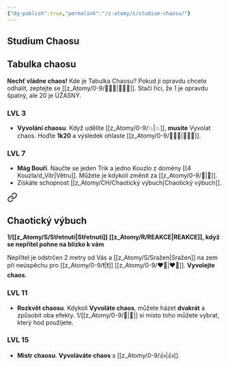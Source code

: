 ```yaml
---
{"dg-publish":true,"permalink":"/z-atomy/s/studium-chaosu/"}
---
```


## Studium Chaosu

## Tabulka chaosu
**Nechť vládne chaos!** Kde je Tabulka Chaosu? Pokud ji opravdu chcete odhalit, zeptejte se [[z_Atomy/0-9/🧙🏼‍♂️\|🧙🏼‍♂️]]. Stačí říci, že 1 je opravdu špatný, ale 20 je ÚŽASNÝ. 

### LVL 3
- **Vyvolání chaosu**. Když udělíte [[z_Atomy/0-9/💥\|💥]], **musíte** Vyvolat chaos. Hoďte **1k20** a výsledek ohlaste [[z_Atomy/0-9/🧙🏼‍♂️\|🧙🏼‍♂️]].
### LVL 7
- **Mág Bouří**. Naučte se jeden Trik a jedno Kouzlo z domény [[4 Kouzla/d_Vítr\|Větru]]. Můžete je kdykoli změnit za [[z_Atomy/0-9/🔋\|🔋]].
- Získáte schopnost [[z_Atomy/CH/Chaotický výbuch\|Chaotický výbuch]].

<div class="transclusion internal-embed is-loaded"><a class="markdown-embed-link" href="/z-atomy/ch/chaoticky-vybuch/" aria-label="Open link"><svg xmlns="http://www.w3.org/2000/svg" width="24" height="24" viewBox="0 0 24 24" fill="none" stroke="currentColor" stroke-width="2" stroke-linecap="round" stroke-linejoin="round" class="svg-icon lucide-link"><path d="M10 13a5 5 0 0 0 7.54.54l3-3a5 5 0 0 0-7.07-7.07l-1.72 1.71"></path><path d="M14 11a5 5 0 0 0-7.54-.54l-3 3a5 5 0 0 0 7.07 7.07l1.71-1.71"></path></svg></a><div class="markdown-embed">




## Chaotický výbuch
**1/[[z_Atomy/S/Střetnutí\|Střetnutí]]**
**[[z_Atomy/R/REAKCE\|REAKCE]], když se nepřítel pohne na blízko k vám**

Nepřítel je odstrčen 2 metry od Vás a [[z_Atomy/S/Sražen\|Sražen]] na zem při neúspěchu pro [[z_Atomy/0-9/❗\|❗]] [[z_Atomy/0-9/❤️‍🔥\|❤️‍🔥]].
**Vyvolejte chaos**.

</div></div>

### LVL 11
- **Rozkvět chaosu**. Kdykoli **Vyvoláte chaos**, můžete házet **dvakrát** a způsobit oba efekty. 1/[[z_Atomy/0-9/🔋\|🔋]] si místo toho můžete vybrat, který hod použijete.
### LVL 15
- **Mistr chaosu**. **Vyvoláváte chaos** s [[z_Atomy/0-9/👍\|👍]].